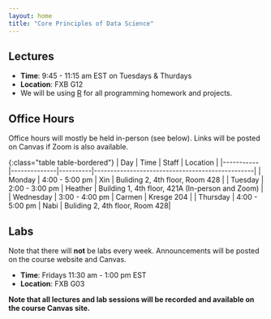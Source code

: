 ```yaml
---
layout: home
title: "Core Principles of Data Science"
---
```


## Lectures

- **Time**: 9:45 - 11:15 am EST on Tuesdays & Thurdays
- **Location**: FXB G12
- We will be using [R](https://www.r-project.org/about.html) for all programming homework and projects.

## Office Hours

Office hours will mostly be held in-person (see below). Links will be posted on Canvas if Zoom is also available.

{:class="table table-bordered"}
| Day       | Time         | Staff    | Location                                        |
|-----------|--------------|----------|-------------------------------------------------|
| Monday    | 4:00 - 5:00 pm | Xin     | Buliding 2, 4th floor, Room 428                |
| Tuesday   | 2:00 - 3:00 pm | Heather | Building 1, 4th floor, 421A (In-person and Zoom)    |
| Wednesday  | 3:00 - 4:00 pm | Carmen | Kresge 204  |
| Thursday  | 4:00 - 5:00 pm | Nabi     | Buliding 2, 4th floor, Room 428|

## Labs

Note that there will **not** be labs every week. Announcements will be posted on the course website and Canvas. 

- **Time**: Fridays 11:30 am - 1:00 pm EST
- **Location**: FXB G03

**Note that all lectures and lab sessions will be recorded and available on the course Canvas site.**
